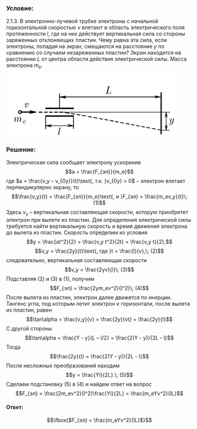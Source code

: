 ###  Условие: 

$2.1.3.$ В электронно-лучевой трубке электроны с начальной горизонтальной скоростью $v$ влетают в область электрического поля протяженности $l$, где на них действует вертикальная сила со стороны заряженных отклоняющих пластин. Чему равна эта сила, если электроны, попадая на экран, смещаются на расстояние $y$ по сравнению со случаем незаряженных пластин? Экран находится на расстоянии $L$ от центра области действия электрической силы. Масса электрона $m_е$. 

![ К задаче 2.1.3 |465x165, 42%](../../img/2.1.3/statement.png)

###  Решение: 

Электрическая сила сообщает электрону ускорение $$a = \frac{F_{эл}}{m_e}$$ где $a = \frac{v_y – v_{0y}}{t}\text{, т.к. }v_{0y} = 0$ – электрон влетает перпендикулярно экрану, то $$\frac{v_y}{t} = \frac{F_{эл}}{m_e}\text{, и }F_{эл} = \frac{m_ev_y}{t}\; (1)$$ Здесь $v_y$ – вертикальная составляющая скорости, которую приобретет электрон при вылете из пластин. Для определения электрической силы требуется найти вертикальную скорость и время движения электрона до вылета из пластин. Скорость определим из условия $$y = \frac{at^2}{2} = \frac{v_y t^2}{2t} = \frac{v_y t}{2},$$ $$v_y = \frac{2y}{t}\text{, где }t = \frac{l}{v},\; (2)$$ следовательно, вертикальная составляющая скорости $$v_y = \frac{2yv}{l}\; (3)$$ Подставляя (2) и (3) в (1), получим $$F_{эл} = \frac{2ym_ev^2}{l^2}\; (4)$$ После вылета из пластин, электрон далее движется по инерции. Тангенс угла, под которым летит электрон к горизонтали, после вылета из пластин, равен $$\tan\alpha = \frac{v_y}{v} = \frac{2y}{vt} = \frac{2y}{l}$$ С другой стороны $$\tan\alpha = \frac{Y - y}{L – l/2} = \frac{2(Y - y)}{2L - l}$$ Тогда $$\frac{2y}{l} = \frac{2(Y - y)}{2L - l}$$ После несложных преобразований находим $$y = \frac{Yl}{2L}.\; (5)$$ Сделаем подстановку (5) в (4) и найдем ответ на вопрос $$F_{эл} = \frac{2m_ev^2}{l^2}\frac{Yl}{2L} = \frac{m_eYv^2}{lL}$$ 

####  Ответ: 

$$\fbox{$F_{эл} = \frac{m_eYv^2}{lL}$}$$

  

